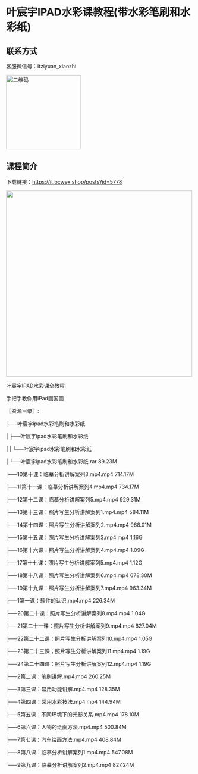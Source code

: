 # 叶宸宇IPAD水彩课教程(带水彩笔刷和水彩纸)

## 联系方式

客服微信号：itziyuan_xiaozhi

<img src="https://ziyuanyun.oss-cn-guangzhou.aliyuncs.com/common/20240614073449/666b82192834a.jpg" width="200" height="200" alt="二维码">

## 课程简介

下载链接：https://it.bcwex.shop/posts?id=5778

<img src="https://ziyuanyun.oss-cn-guangzhou.aliyuncs.com/yun/20241201165025/674c23513bc23.jpg" width="500" alt="">

  叶宸宇IPAD水彩课全教程



 手把手教你用iPad画国画

 〖资源目录〗:

 ├──叶宸宇ipad水彩笔刷和水彩纸

 | ├──叶宸宇ipad水彩笔刷和水彩纸

 | | └──叶宸宇ipad水彩笔刷和水彩纸

 | └──叶宸宇ipad水彩笔刷和水彩纸.rar 89.23M

 ├──10第十课：临摹分析讲解案列3.mp4.mp4 714.17M

 ├──11第十一课：临摹分析讲解案列4.mp4.mp4 734.17M

 ├──12第十二课：临摹分析讲解案列5.mp4.mp4 929.31M

 ├──13第十三课：照片写生分析讲解案列1.mp4.mp4 584.11M

 ├──14第十四课：照片写生分析讲解案列2.mp4.mp4 968.01M

 ├──15第十五课：照片写生分析讲解案列3.mp4.mp4 1.16G

 ├──16第十六课：照片写生分析讲解案列4.mp4.mp4 1.09G

 ├──17第十七课：照片写生分析讲解案列5.mp4.mp4 1.12G

 ├──18第十八课：照片写生分析讲解案列6.mp4.mp4 678.30M

 ├──19第十九课：照片写生分析讲解案列7.mp4.mp4 963.34M

 ├──1第一课：软件的认识.mp4.mp4 226.34M

 ├──20第二十课：照片写生分析讲解案列8.mp4.mp4 1.04G

 ├──21第二十一课：照片写生分析讲解案列9.mp4.mp4 827.04M

 ├──22第二十二课：照片写生分析讲解案列10.mp4.mp4 1.05G

 ├──23第二十三课；照片写生分析讲解案列11.mp4.mp4 1.19G

 ├──24第二十四课：照片写生分析讲解案列12.mp4.mp4 1.19G

 ├──2第二课：笔刷讲解.mp4.mp4 260.25M

 ├──3第三课：常用功能讲解.mp4.mp4 128.35M

 ├──4第四课：常用水彩技法.mp4.mp4 144.94M

 ├──5第五课：不同环境下的光影关系.mp4.mp4 178.10M

 ├──6第六课：人物的绘画方法.mp4.mp4 500.84M

 ├──7第七课：汽车绘画方法.mp4.mp4 408.84M

 ├──8第八课：临摹分析讲解案列1.mp4.mp4 547.08M

 └──9第九课：临摹分析讲解案列2.mp4.mp4 827.24M

  